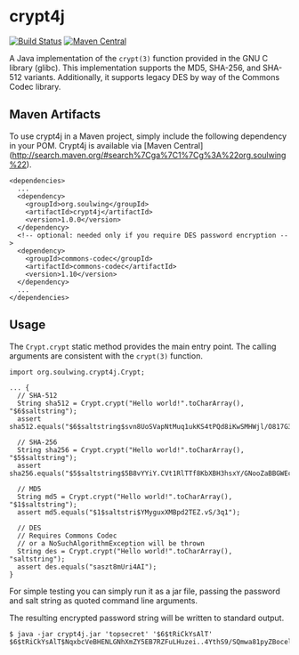 crypt4j
=======

[![Build Status](https://travis-ci.org/soulwing/crypt4j.svg?branch=master)](https://travis-ci.org/soulwing/crypt4j)
[![Maven Central](https://maven-badges.herokuapp.com/maven-central/org.soulwing/cryp4j/badge.svg)](http://search.maven.org/#search%7Cga%7C1%7Cg%3Aorg.soulwing%20a%3Acrypt4j*)



A Java implementation of the ```crypt(3)``` function provided in the GNU C 
library (glibc).  This implementation supports the MD5, SHA-256, and SHA-512
variants.  Additionally, it supports legacy DES by way of the Commons Codec
library.

Maven Artifacts
---------------

To use crypt4j in a Maven project, simply include the following dependency in
your POM.  Crypt4j is available via [Maven Central] 
(http://search.maven.org/#search%7Cga%7C1%7Cg%3A%22org.soulwing%22).

```
<dependencies>
  ...
  <dependency>
    <groupId>org.soulwing</groupId>
    <artifactId>crypt4j</artifactId>
    <version>1.0.0</version>
  </dependency>
  <!-- optional: needed only if you require DES password encryption -->
  <dependency>
    <groupId>commons-codec</groupId>
    <artifactId>commons-codec</artifactId>
    <version>1.10</version>
  </dependency>
  ...  
</dependencies>
```

Usage
-----

The ```Crypt.crypt``` static method provides the main entry point.  The 
calling arguments are consistent with the ```crypt(3)``` function.

```
import org.soulwing.crypt4j.Crypt;

... {
  // SHA-512 
  String sha512 = Crypt.crypt("Hello world!".toCharArray(), "$6$saltstring");
  assert sha512.equals("$6$saltstring$svn8UoSVapNtMuq1ukKS4tPQd8iKwSMHWjl/O817G3uBnIFNjnQJuesI68u4OTLiBFdcbYEdFCoEOfaS35inz1");
  
  // SHA-256
  String sha256 = Crypt.crypt("Hello world!".toCharArray(), "$5$saltstring");
  assert sha256.equals("$5$saltstring$5B8vYYiY.CVt1RlTTf8KbXBH3hsxY/GNooZaBBGWEc5");
  
  // MD5
  String md5 = Crypt.crypt("Hello world!".toCharArray(), "$1$saltstring");
  assert md5.equals("$1$saltstri$YMyguxXMBpd2TEZ.vS/3q1");
  
  // DES
  // Requires Commons Codec
  // or a NoSuchAlgorithmException will be thrown
  String des = Crypt.crypt("Hello world!".toCharArray(), "saltstring");
  assert des.equals("saszt8mUri4AI");
}
```

For simple testing you can simply run it as a jar file, passing the password
and salt string as quoted command line arguments.  

The resulting encrypted password string will be written to standard output.

```
$ java -jar crypt4j.jar 'topsecret' '$6$tRiCkYsAlT'
$6$tRiCkYsAlT$NqxbcVeBHENLGNhXmZY5EB7RZFuLHuzei..4YthS9/SQmwa81pyZBocelML3OXWhSf4ihk9L4VB0dDIdQALtv0
```
